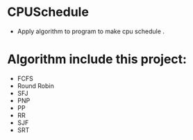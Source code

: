 # CPUSchedule

- Apply algorithm to program to make cpu schedule .

# Algorithm include this project:
- FCFS
- Round Robin
- SFJ
- PNP 
- PP 
- RR 
- SJF 
- SRT
